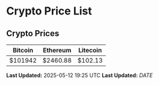 # Crypto Price List

## Crypto Prices
| Bitcoin | Ethereum | Litecoin |
| ------- | -------- | -------- |
| $101942 | $2460.88 | $102.13 |
**Last Updated:** 2025-05-12 19:25 UTC
**Last Updated:** $DATE$

